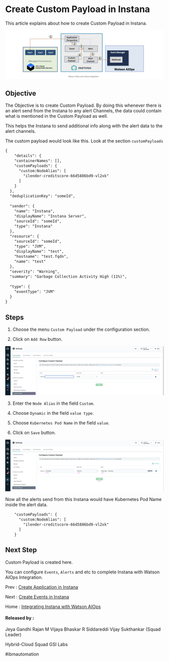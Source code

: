 # Create Custom Payload in Instana

This article explains about how to create Custom Payload in Instana.

<img src="../images/image-instana-waiops-integration.png">

## Objective

The Objective is to create Custom Payload. By doing this whenever there is an alert send from the Instana to any alert Channels, the data could contain what is mentioned in the Custom Payload as well.

This helps the Instana to send additional info along with the alert data to the alert channels.

The custom payload would look like this. Look at the section `customPayloads`

```
{
    "details": {
    "containerNames": [],
    "customPayloads": {
      "custom:NodeAlias": [
        "ilender-creditscore-66d5886bd9-vl2xk"
      ]
    }
  },
  "deduplicationKey": "someId",
  
  "sender": {
    "name": "Instana",
    "displayName": "Instana Server",
    "sourceId": "someId",
    "type": "Instana"
  },
  "resource": {
    "sourceId": "someId",
    "type": "JVM",
    "displayName": "test",
    "hostname": "test.fqdn",
    "name": "test"
  },  
  "severity": "Warning",
  "summary": "Garbage Collection Activity High (11%)",

  "type": {
    "eventType": "JVM"
  }
}
```

## Steps

1. Choose the menu `Custom Payload` under the configuration section. 

2. Click on `Add Row` button. 

<img src="images/image-1.png">

3. Enter the `Node Alias` in the field `Custom`. 

4. Choose  `Dynamic` in the field `value type`. 

5. Choose  `Kubernetes Pod Name` in the field `value`. 

6. Click on `Save` button. 

<img src="images/image-2.png">

Now all the alerts send from this Instana would have Kubernetes Pod Name inside the alert data.

```
    "customPayloads": {
      "custom:NodeAlias": [
        "ilender-creditscore-66d5886bd9-vl2xk"
      ]
    }
```    


## Next Step

Custom Payload is created here. 

You can configure `Events`, `Alerts` and etc to complete Instana with Watson AIOps Integration.

Prev : [Create Application in Instana](https://community.ibm.com/community/user/aiops/blogs/jeya-gandhi-rajan-m1/2021/09/08/ins-waiops-3-create-application-in-instana)

Next : [Create Events in Instana](https://community.ibm.com/community/user/aiops/blogs/jeya-gandhi-rajan-m1/2021/09/08/ins-waiops-5-create-events-in-instana)

Home : [Integrating Instana with Watson AIOps](https://community.ibm.com/community/user/aiops/blogs/jeya-gandhi-rajan-m1/2021/09/08/ins-waiops-1-integrating-instana-with-watson-aiops)


#### Released by :

Jeya Gandhi Rajan M
Vijaya Bhaskar R Siddareddi
Vijay Sukthankar (Squad Leader)

Hybrid-Cloud Squad
GSI Labs

#ibmautomation

